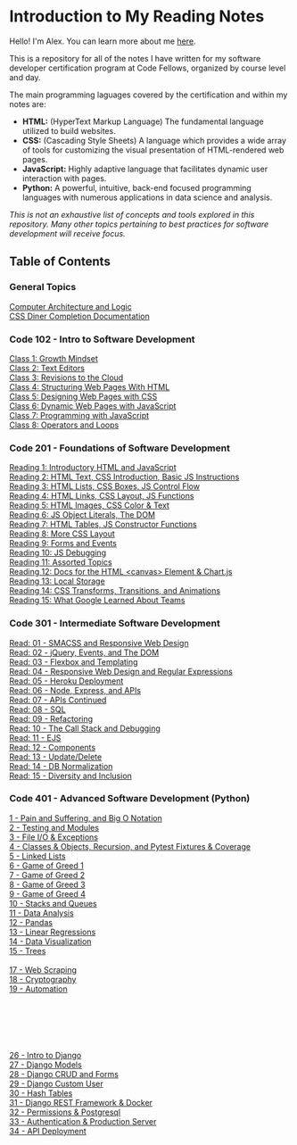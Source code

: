 # Introduction to My Reading Notes

Hello! I'm Alex. You can learn more about me [here](introduction.md).

This is a repository for all of the notes I have written for my software developer certification program at Code Fellows, organized by course level and day.

The main programming laguages covered by the certification and within my notes are:

- **HTML:** (HyperText Markup Language) The fundamental language utilized to build websites.
- **CSS:** (Cascading Style Sheets) A language which provides a wide array of tools for customizing the visual presentation of HTML-rendered web pages.
- **JavaScript:** Highly adaptive language that facilitates dynamic user interaction with pages.
- **Python:** A powerful, intuitive, back-end focused programming languages with numerous applications in data science and analysis.

_This is not an exhaustive list of concepts and tools explored in this repository. Many other topics pertaining to best practices for software development will receive focus._

## Table of Contents

### General Topics

[Computer Architecture and Logic](computer-architecture-logic.md)  
[CSS Diner Completion Documentation](https://imgur.com/mSssECN)  

### Code 102 - Intro to Software Development

[Class 1: Growth Mindset](class-1-readings.md)  
[Class 2: Text Editors](class-2-readings.md)  
[Class 3: Revisions to the Cloud](class-3-readings.md)  
[Class 4: Structuring Web Pages With HTML](class-4-readings.md)  
[Class 5: Designing Web Pages with CSS](class-5-readings.md)  
[Class 6: Dynamic Web Pages with JavaScript](class-6-readings.md)  
[Class 7: Programming with JavaScript](class-7-readings.md)  
[Class 8: Operators and Loops](class-8-readings.md)  

### Code 201 - Foundations of Software Development

[Reading 1: Introductory HTML and JavaScript](201-reading-1.md)  
[Reading 2: HTML Text, CSS Introduction, Basic JS Instructions](201-reading-2.md)  
[Reading 3: HTML Lists, CSS Boxes, JS Control Flow](201-reading-3.md)  
[Reading 4: HTML Links, CSS Layout, JS Functions](201-reading-4.md)  
[Reading 5: HTML Images, CSS Color & Text](201-reading-5.md)  
[Reading 6: JS Object Literals, The DOM](201-reading-6.md)  
[Reading 7: HTML Tables, JS Constructor Functions](201-reading-7.md)  
[Reading 8: More CSS Layout](201-reading-8.md)  
[Reading 9: Forms and Events](201-reading-9.md)  
[Reading 10: JS Debugging](201-reading-10.md)  
[Reading 11: Assorted Topics](201-reading-11.md)  
[Reading 12: Docs for the HTML \<canvas\> Element & Chart.js](201-reading-12.md)  
[Reading 13: Local Storage](201-reading-13.md)  
[Reading 14: CSS Transforms, Transitions, and Animations](201-reading-14.md)  
[Reading 15: What Google Learned About Teams](201-reading-15.md)  

### Code 301 - Intermediate Software Development

[Read: 01 - SMACSS and Responsive Web Design](301-1.md)  
[Read: 02 - jQuery, Events, and The DOM](301-2.md)  
[Read: 03 - Flexbox and Templating](301-3.md)  
[Read: 04 - Responsive Web Design and Regular Expressions](301-4.md)  
[Read: 05 - Heroku Deployment](301-5.md)  
[Read: 06 - Node, Express, and APIs](301-6.md)  
[Read: 07 - APIs Continued](301-7.md)  
[Read: 08 - SQL](301-8.md)  
[Read: 09 - Refactoring](301-9.md)  
[Read: 10 - The Call Stack and Debugging](301-10.md)  
[Read: 11 - EJS](301-11.md)  
[Read: 12 - Components](301-12.md)  
[Read: 13 - Update/Delete](301-13.md)  
[Read: 14 - DB Normalization](301-14.md)  
[Read: 15 - Diversity and Inclusion](301-15.md)

### Code 401 - Advanced Software Development (Python)

[1 - Pain and Suffering, and Big O Notation](401-1.md)  
[2 - Testing and Modules](401-2.md)  
[3 - File I/O & Exceptions](401-3.md)  
[4 - Classes & Objects, Recursion, and Pytest Fixtures & Coverage](401-4.md)  
[5 - Linked Lists](401-5.md)  
[6 - Game of Greed 1](401-6.md)  
[7 - Game of Greed 2](401-7.md)  
[8 - Game of Greed 3](401-8.md)  
[9 - Game of Greed 4](401-9.md)  
[10 - Stacks and Queues](401-10.md)  
[11 - Data Analysis](401-11.md)  
[12 - Pandas](401-12.md)  
[13 - Linear Regressions](401-13.md)  
[14 - Data Visualization](401-14.md)  
[15 - Trees](401-15.md)  
[](401-16.md)  
[17 - Web Scraping](401-17.md)  
[18 - Cryptography](401-18.md)  
[19 - Automation](401-19.md)  
[](401-20.md)  
[](401-21.md)  
[](401-22.md)  
[](401-23.md)  
[](401-24.md)  
[](401-25.md)  
[26 - Intro to Django](401-26.md)  
[27 - Django Models](401-27.md)  
[28 - Django CRUD and Forms](401-28.md)  
[29 - Django Custom User](401-29.md)  
[30 - Hash Tables](401-30.md)  
[31 - Django REST Framework & Docker](401-31.md)  
[32 - Permissions & Postgresql](401-32.md)  
[33 - Authentication & Production Server](401-33.md)  
[34 - API Deployment](401-34.md)  
[](401-35.md)  
[](401-36.md)  
[](401-37.md)  
[](401-38.md)  
[](401-39.md)  
[](401-40.md)  
[](401-41.md)  
[](401-42.md)  
[](401-43.md)  
[](401-44.md)  
